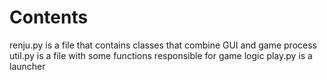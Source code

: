 # Contents

renju.py is a file that contains classes that combine GUI and game process
util.py is a file with some functions responsible for game logic
play.py is a launcher
